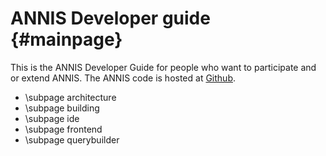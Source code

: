 ANNIS Developer guide {#mainpage}
=====================

This is the ANNIS Developer Guide for people who want to participate and or extend ANNIS.
The ANNIS code is hosted at [Github](https://github.com/korpling/ANNIS).

- \subpage architecture
- \subpage building
- \subpage ide
- \subpage frontend
- \subpage querybuilder

